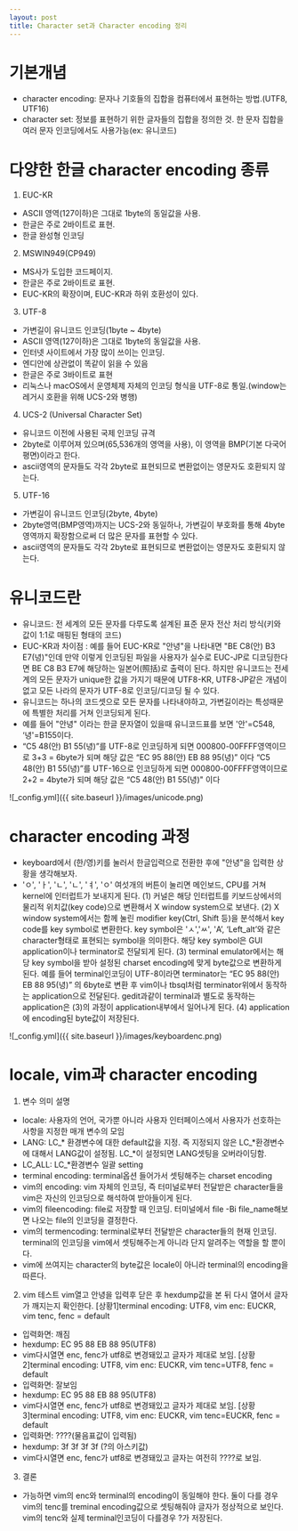 ```yaml
---
layout: post
title: Character set과 Character encoding 정리
---
```


기본개념
=============
- character encoding: 문자나 기호들의 집합을 컴퓨터에서 표현하는 방법.(UTF8, UTF16)
- character set: 정보를 표현하기 위한 글자들의 집합을 정의한 것. 한 문자 집합을 여러 문자 인코딩에서도 사용가능(ex: 유니코드)

다양한 한글 character encoding 종류
=============
1. EUC-KR
- ASCII 영역(127이하)은 그대로 1byte의 동일값을 사용.
- 한글은 주로 2바이트로 표현.
- 한글 완성형 인코딩
2. MSWIN949(CP949)
- MS사가 도입한 코드페이지.
- 한글은 주로 2바이트로 표현.
- EUC-KR의 확장이며, EUC-KR과 하위 호환성이 있다.
3. UTF-8
- 가변길이 유니코드 인코딩(1byte ~ 4byte)
- ASCII 영역(127이하)은 그대로 1byte의 동일값을 사용.
- 인터넷 사이트에서 가장 많이 쓰이는 인코딩.
- 엔디안에 상관없이 똑같이 읽을 수 있음
- 한글은 주로 3바이트로 표현
- 리눅스나 macOS에서 운영체제 자체의 인코딩 형식을 UTF-8로 통일.(window는 레거시 호환을 위해 UCS-2와 병행)
4. UCS-2 (Universal Character Set)  
- 유니코드 이전에 사용된 국제 인코딩 규격
- 2byte로 이루어져 있으며(65,536개의 영역을 사용), 이 영역을 BMP(기본 다국어 평면)이라고 한다.
- ascii영역의 문자들도 각각 2byte로 표현되므로 변환없이는 영문자도 호환되지 않는다.
5. UTF-16
 - 가변길이 유니코드 인코딩(2byte, 4byte)
 - 2byte영역(BMP영역)까지는 UCS-2와 동일하나, 가변길이 부호화를 통해 4byte영역까지 확장함으로써 더 많은 문자를 표현할 수 있다.
- ascii영역의 문자들도 각각 2byte로 표현되므로 변환없이는 영문자도 호환되지 않는다.

유니코드란
=============
- 유니코드: 전 세계의 모든 문자를 다루도록 설계된 표준 문자 전산 처리 방식(키와 값이 1:1로 매핑된 형태의 코드)
- EUC-KR과 차이점 : 예를 들어 EUC-KR로 "안녕"을 나타내면 "BE C8(안) B3 E7(녕)"인데 만약 이렇게 인코딩된 파일을 사용자가 실수로 EUC-JP로 디코딩한다면 BE C8 B3 E7에 해당하는 일본어(照括)로 출력이 된다. 하지만 유니코드는 전세계의 모든 문자가 unique한 값을 가지기 때문에 UTF8-KR, UTF8-JP같은 개념이 없고 모든 나라의 문자가 UTF-8로 인코딩/디코딩 될 수 있다. 
- 유니코드는 하나의 코드셋으로 모든 문자를 나타내야하고, 가변길이라는 특성때문에 특별한 처리를 거쳐 인코딩되게 된다.
- 예를 들어 "안녕" 이라는 한글 문자열이 있을때 유니코드표를 보면 '안'=C548, ‘녕'=B155이다.
- “C5 48(안) B1 55(녕)”를 UTF-8로 인코딩하게 되면 000800-00FFFF영역이므로 3+3 = 6byte가 되며 해당 값은 “EC 95 88(안) EB 88 95(녕)” 이다
“C5 48(안) B1 55(녕)”를 UTF-16으로 인코딩하게 되면 000800-00FFFF영역이므로 2+2 = 4byte가 되며 해당 값은 “C5 48(안) B1 55(녕)" 이다

![_config.yml]({{ site.baseurl }}/images/unicode.png)

character encoding 과정
=============
- keyboard에서 (한/영)키를 눌러서 한글입력으로 전환한 후에 "안녕"을 입력한 상황을 생각해보자.
- 'ㅇ', 'ㅏ', 'ㄴ', 'ㄴ', 'ㅕ', 'ㅇ'   여섯개의 버튼이 눌리면 메인보드, CPU를 거쳐 kernel에 인터럽트가 보내지게 된다. 
(1) 커널은 해당 인터럽트를 키보드상에서의 물리적 위치값(key code)으로 변환해서 X window system으로 보낸다. 
(2) X window system에서는 함께 눌린 modifier key(Ctrl, Shift 등)을 분석해서 key code를 key symbol로 변환한다. key symbol은 'ㅅ','ㅆ',  'A’, ‘Left_alt’와 같은 character형태로 표현되는 symbol을 의미한다. 해당 key symbol은 GUI application이나 terminator로 전달되게 된다. 
(3) terminal emulator에서는 해당 key symbol을 받아 설정된 charset encoding에 맞게 byte값으로 변환하게 된다. 예를 들어 terminal인코딩이 UTF-8이라면 terminator는 “EC 95 88(안) EB 88 95(녕)” 의 6byte로 변환 후  vim이나 tbsql처럼 terminator위에서 동작하는 application으로 전달된다. gedit과같이 terminal과 별도로 동작하는 application은 (3)의 과정이 application내부에서 일어나게 된다.
(4) application에 encoding된 byte값이 저장된다.

![_config.yml]({{ site.baseurl }}/images/keyboardenc.png)

locale, vim과 character encoding
=============
1. 변수 의미 설명
- locale: 사용자의 언어, 국가뿐 아니라 사용자 인터페이스에서 사용자가 선호하는 사항을 지정한 매개 변수의 모임
- LANG: LC_* 환경변수에 대한 default값을 지정. 즉 지정되지 않은 LC_*환경변수에 대해서 LANG값이 설정됨. LC_*이 설정되면 LANG셋팅을 오버라이딩함.
- LC_ALL: LC_*환경변수 일괄 setting
- terminal encoding: terminal옵션 들어가서 셋팅해주는 charset encoding
- vim의 encoding: vim 자체의 인코딩, 즉 터미널로부터 전달받은 character들을 vim은 자신의 인코딩으로 해석하여 받아들이게 된다. 
- vim의 fileencoding: file로 저장할 때 인코딩. 터미널에서 file -Bi file_name해보면 나오는 file의 인코딩을 결정한다.
- vim의 termencoding: terminal로부터 전달받은 character들의 현재 인코딩. terminal의 인코딩을 vim에서 셋팅해주는게 아니라 단지 알려주는 역할을 할 뿐이다.
- vim에 쓰여지는 character의 byte값은 locale이 아니라 terminal의 encoding을 따른다.
2. vim 테스트
vim열고 안녕을 입력후 닫은 후 hexdump값을 본 뒤 다시 열어서 글자가 깨지는지 확인한다.
[상황1]terminal encoding: UTF8, vim enc: EUCKR, vim tenc, fenc = default
- 입력화면: 깨짐
- hexdump: EC 95 88 EB 88 95(UTF8)
- vim다시열면 enc, fenc가 utf8로 변경돼있고 글자가 제대로 보임.
[상황2]terminal encoding: UTF8, vim enc: EUCKR, vim tenc=UTF8, fenc = default
- 입력화면: 잘보임
- hexdump: EC 95 88 EB 88 95(UTF8)
- vim다시열면 enc, fenc가 utf8로 변경돼있고 글자가 제대로 보임.
[상황3]terminal encoding: UTF8, vim enc: EUCKR, vim tenc=EUCKR, fenc = default
- 입력화면: ????(물음표값이 입력됨)
- hexdump: 3f 3f 3f 3f (?의 아스키값)
- vim다시열면 enc, fenc가 utf8로 변경돼있고 글자는 여전히 ????로 보임.
3. 결론
- 가능하면 vim의 enc와 terminal의 encoding이 동일해야 한다. 둘이 다를 경우 vim의 tenc를 treminal encoding값으로 셋팅해줘야 글자가 정상적으로 보인다. vim의 tenc와 실제 terminal인코딩이 다를경우 ?가 저장된다.

